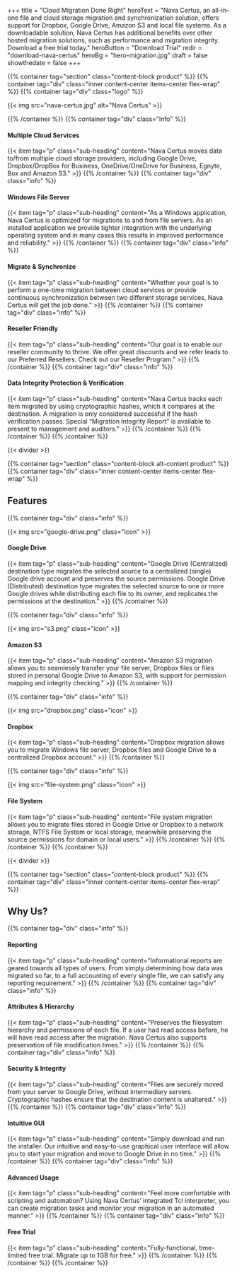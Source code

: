 +++
  title = "Cloud Migration Done Right"
  heroText = "Nava Certus, an all-in-one file and cloud storage migration and synchronization solution, offers support for Dropbox, Google Drive, Amazon S3 and local file systems. As a downloadable solution, Nava Certus has additional benefits over other hosted migration solutions, such as performance and migration integrity. Download a free trial today."
  heroButton = "Download Trial"
  redir = "download-nava-certus"
  heroBg = "hero-migration.jpg"
  draft = false
  showthedate = false
+++

<!-- BEGIN ISSUE: https://github.com/fourjuaneight/nava-solutions/issues/2  --> 
{{% container tag="section" class="content-block product" %}}
{{% container tag="div" class="inner content-center items-center flex-wrap" %}}
{{% container tag="div" class="logo" %}}

{{< img src="nava-certus.jpg" alt="Nava Certus" >}}

{{% /container %}}
{{% container tag="div" class="info" %}}
<!-- END ISSUE: https://github.com/fourjuaneight/nava-solutions/issues/2  --> 
#### Multiple Cloud Services

{{< item tag="p" class="sub-heading" content="Nava Certus moves data to/from multiple cloud storage providers, including Google Drive, Dropbox/DropBox for Business, OneDrive/OneDrive for Business, Egnyte, Box and Amazon S3." >}}
{{% /container %}}
{{% container tag="div" class="info" %}}
#### Windows File Server

{{< item tag="p" class="sub-heading" content="As a Windows application, Nava Certus is optimized for migrations to and from file servers. As an installed application we provide tighter integration with the underlying operating system and in many cases this results in improved performance and reliability." >}}
{{% /container %}}
{{% container tag="div" class="info" %}}
#### Migrate & Synchronize

{{< item tag="p" class="sub-heading" content="Whether your goal is to perform a one-time migration between cloud services or provide continuous synchronization between two different storage services, Nava Certus will get the job done." >}}
{{% /container %}}
{{% container tag="div" class="info" %}}
#### Reseller Friendly

{{< item tag="p" class="sub-heading" content="Our goal is to enable our reseller community to thrive. We offer great discounts and we refer leads to our Preferred Resellers. Check out our Reseller Program." >}}
{{% /container %}}
{{% container tag="div" class="info" %}}
#### Data Integrity Protection & Verification

{{< item tag="p" class="sub-heading" content="Nava Certus tracks each item migrated by using cryptographic hashes, which it compares at the destination. A migration is only considered successful if the hash verification passes. Special “Migration Integrity Report” is available to present to management and auditors." >}}
{{% /container %}}
{{% /container %}}
{{% /container %}}

{{< divider >}}

{{% container tag="section" class="content-block alt-content product" %}}
{{% container tag="div" class="inner content-center items-center flex-wrap" %}}
## Features

{{% container tag="div" class="info" %}}

{{< img src="google-drive.png" class="icon" >}}

#### Google Drive

{{< item tag="p" class="sub-heading" content="Google Drive (Centralized) destination type migrates the selected source to a centralized (single) Google drive account and preserves the source permissions. Google Drive (Distributed) destination type migrates the selected source to one or more Google drives while distributing each file to its owner, and replicates the permissions at the destination." >}}
{{% /container %}}

{{% container tag="div" class="info" %}}

{{< img src="s3.png" class="icon" >}}

#### Amazon S3

{{< item tag="p" class="sub-heading" content="Amazon S3 migration allows you to seamlessly transfer your file server, Dropbox files or files stored in personal Google Drive to Amazon S3, with support for permission mapping and integrity checking." >}}
{{% /container %}}

{{% container tag="div" class="info" %}}

{{< img src="dropbox.png" class="icon" >}}

#### Dropbox

{{< item tag="p" class="sub-heading" content="Dropbox migration allows you to migrate Windows file server, Dropbox files and Google Drive to a centralized Dropbox account." >}}
{{% /container %}}

{{% container tag="div" class="info" %}}

{{< img src="file-system.png" class="icon" >}}

#### File System

{{< item tag="p" class="sub-heading" content="File system migration allows you to migrate files stored in Google Drive or Dropbox to a network storage, NTFS File System or local storage, meanwhile preserving the source permissions for domain or local users." >}}
{{% /container %}}
{{% /container %}}
{{% /container %}}

{{< divider >}}

{{% container tag="section" class="content-block product" %}}
{{% container tag="div" class="inner content-center items-center flex-wrap" %}}
## Why Us?
{{% container tag="div" class="info" %}}
#### Reporting

{{< item tag="p" class="sub-heading" content="Informational reports are geared towards all types of users. From simply determining how data was migrated so far, to a full accounting of every single file, we can satisfy any reporting requirement." >}}
{{% /container %}}
{{% container tag="div" class="info" %}}
#### Attributes & Hierarchy

{{< item tag="p" class="sub-heading" content="Preserves the filesystem hierarchy and permissions of each file. If a user had read access before, he will have read access after the migration. Nava Certus also supports preservation of file modification times." >}}
{{% /container %}}
{{% container tag="div" class="info" %}}
#### Security & Integrity

{{< item tag="p" class="sub-heading" content="Files are securely moved from your server to Google Drive, without intermediary servers. Cryptographic hashes ensure that the destination content is unaltered." >}}
{{% /container %}}
{{% container tag="div" class="info" %}}
#### Intuitive GUI

{{< item tag="p" class="sub-heading" content="Simply download and run the installer. Our intuitive and easy-to-use graphical user interface will allow you to start your migration and move to Google Drive in no time." >}}
{{% /container %}}
{{% container tag="div" class="info" %}}
#### Advanced Usage

{{< item tag="p" class="sub-heading" content="Feel more comfortable with scripting and automation? Using Nava Certus’ integrated Tcl interpreter, you can create migration tasks and monitor your migration in an automated manner." >}}
{{% /container %}}
{{% container tag="div" class="info" %}}
#### Free Trial

{{< item tag="p" class="sub-heading" content="Fully-functional, time-limited free trial. Migrate up to 1GB for free." >}}
{{% /container %}}
{{% /container %}}
{{% /container %}}
